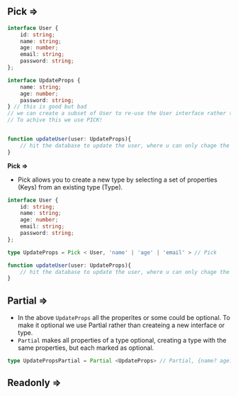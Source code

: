 ## Pick =>

```ts
interface User {
    id: string;
    name: string;
    age: number;
    email: string;
    password: string;
};

interface UpdateProps {
    name: string;
    age: number;
    password: string;
} // this is good but bad
// we can create a subset of User to re-use the User interface rather than creating a new interface
// To achive this we use PICK!


function updateUser(user: UpdateProps){
    // hit the database to update the user, where u can only chage the name, age, password only
}
```

**Pick =>**
- Pick allows you to create a new type by selecting a set of properties (Keys) from an existing type (Type).
```ts
interface User {
    id: string;
    name: string;
    age: number;
    email: string;
    password: string;
};

type UpdateProps = Pick < User, 'name' | 'age' | 'email' > // Pick

function updateUser(user: UpdateProps){
    // hit the database to update the user, where u can only chage the name, age, password only
}
```

## Partial =>
- In the above `UpdateProps` all the properites or some could be optional. To make it optional we use Partial rather than createing a new interface or type.
- `Partial` makes all properties of a type optional, creating a type with the same properties, but each marked as optional.

```ts
type UpdatePropsPartial = Partial <UpdateProps> // Partial, {name? age? email?}
```

## Readonly =>